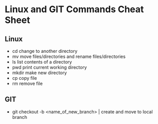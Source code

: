 # Linux and GIT Commands Cheat Sheet

## Linux

- cd change to another directory
- mv move files/directories and rename files/directories
- ls list contents of a directory
- pwd print current working directory
- mkdir make new directory
- cp copy file
- rm remove file

## GIT

- git checkout -b <name_of_new_branch> | create and move to local branch
